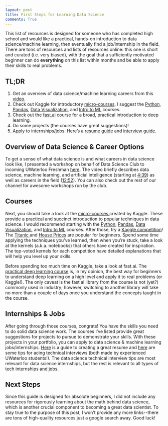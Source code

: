 ```yaml
---
layout: post
title: First Steps for Learning Data Science
comments: True
---
```


This list of resources is designed for someone who has completed high school and would like a practical, hands-on introduction to data science/machine learning, then eventually find a job/internship in the field. There are tons of resources and lists of resources online: this one is short and curated (i.e. very biased), with the goal that a sufficiently motivated beginner can do **everything** on this list within months and be able to apply their skills to real problems.


## TL;DR

1. Get an overview of data science/machine learning careers from this [video](https://youtu.be/USMgJOB8wBY).
2. Check out Kaggle for introductory [micro-courses](https://www.kaggle.com/learn/overview). I suggest the [Python](https://www.kaggle.com/learn/python), [Pandas](https://www.kaggle.com/learn/pandas), [Data Visualization](https://www.kaggle.com/learn/data-visualization), and [Intro to ML](https://www.kaggle.com/learn/intro-to-machine-learning) courses.
3. Check out the [fast.ai](https://course.fast.ai/) course for a broad, practical introduction to deep learning.
4. Do some projects (the courses have great suggestions)!
5. Apply to internships/jobs. Here’s a [resume guide](https://docs.google.com/document/d/1rIcPf0HxjhHT9nZPqRGgzvPDn1CoFBWDsfJ-jpbVQyw/edit?usp=sharing) and [interview guide](https://docs.google.com/document/d/1digEGu1feM6hUmtX6Nas-_J_q-nI5ZjMMTnPHTGc1jA/edit?usp=sharing).


## Overview of Data Science & Career Options

To get a sense of what data science is and what careers in data science look like, I presented a workshop on behalf of Data Science Club to incoming UWaterloo Freshman [here](https://youtu.be/USMgJOB8wBY). The video briefly describes data science, machine learning, and artificial intelligence (starting at [4:39](https://youtu.be/USMgJOB8wBY?t=279)) as well as careers in the field ([12:52](https://youtu.be/USMgJOB8wBY?t=772)). You can also check out the rest of our channel for awesome workshops run by the club.


## Courses

Next, you should take a look at the [micro-courses ](https://www.kaggle.com/learn/overview)created by Kaggle. These provide a practical and succinct introduction to popular techniques in data science. I would recommend starting with the [Python](https://www.kaggle.com/learn/python), [Pandas](https://www.kaggle.com/learn/pandas), [Data Visualization](https://www.kaggle.com/learn/data-visualization), and [Intro to ML](https://www.kaggle.com/learn/intro-to-machine-learning) courses. After those, try a [Kaggle competition](https://www.kaggle.com/competitions)! The [Titanic ](https://www.kaggle.com/c/titanic)and [House Prices](https://www.kaggle.com/c/house-prices-advanced-regression-techniques) are popular for beginners. Spend some time applying the techniques you’ve learned, then when you’re stuck, take a look at the kernels (a.k.a. notebooks) that others have created for inspiration. The top-voted kernels for each competition have detailed explanations that will help you level up your skills. 

Before spending too much time on Kaggle, take a look at fast.ai. The [practical deep learning course](https://course.fast.ai/) is, in my opinion, the best way for beginners to understand deep learning on a high level and apply it to real problems (or Kaggle!). The only caveat is the fast ai library from the course is not (yet?) commonly used in industry; however, switching to another library will take no more than a couple of days once you understand the concepts taught in the course. 


## Internships & Jobs

After going through those courses, congrats! You have the skills you need to do solid data science work. The courses I’ve listed provide great suggestions for projects to pursue to demonstrate your skills. With these projects in your portfolio, you can apply to data science & machine learning jobs/internships. [Here](https://docs.google.com/document/d/1rIcPf0HxjhHT9nZPqRGgzvPDn1CoFBWDsfJ-jpbVQyw/edit?usp=sharing) is a guide to creating a great resume and [here](https://docs.google.com/document/d/1digEGu1feM6hUmtX6Nas-_J_q-nI5ZjMMTnPHTGc1jA/edit?usp=sharing) are some tips for acing technical interviews (both made by experienced UWaterloo students!). The data science technical interview tips are most relevant for data science internships, but the rest is relevant to all types of tech internships and jobs.


## Next Steps

Since this guide is designed for absolute beginners, I did not include any resources for rigorously learning about the math behind data science, which is another crucial component to becoming a great data scientist. To stay true to the purpose of this post, I won’t provide any more links--there are tons of high-quality resources just a google search away. Good luck!
